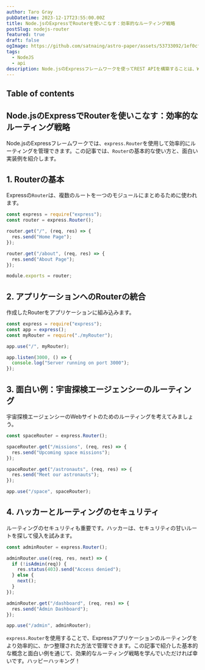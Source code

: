 ```yaml
---
author: Taro Gray
pubDatetime: 2023-12-17T23:55:00.00Z
title: Node.jsのExpressでRouterを使いこなす：効率的なルーティング戦略
postSlug: nodejs-router
featured: true
draft: false
ogImage: https://github.com/satnaing/astro-paper/assets/53733092/1ef0cf03-8137-4d67-ac81-84a032119e3a
tags:
  - NodeJS
  - api
description: Node.jsのExpressフレームワークを使ってREST APIを構築することは、Web開発において非常に重要です。この記事では、基本的なREST APIの作成方法と面白い実例を通じて、そのプロセスを紹介します。
---
```


## Table of contents

## Node.jsのExpressでRouterを使いこなす：効率的なルーティング戦略

Node.jsのExpressフレームワークでは、`express.Router`を使用して効率的にルーティングを管理できます。この記事では、`Router`の基本的な使い方と、面白い実装例を紹介します。

## 1. Routerの基本

Expressの`Router`は、複数のルートを一つのモジュールにまとめるために使われます。

```javascript
const express = require("express");
const router = express.Router();

router.get("/", (req, res) => {
  res.send("Home Page");
});

router.get("/about", (req, res) => {
  res.send("About Page");
});

module.exports = router;
```

## 2. アプリケーションへのRouterの統合

作成したRouterをアプリケーションに組み込みます。

```javascript
const express = require("express");
const app = express();
const myRouter = require("./myRouter");

app.use("/", myRouter);

app.listen(3000, () => {
  console.log("Server running on port 3000");
});
```

## 3. 面白い例：宇宙探検エージェンシーのルーティング

宇宙探検エージェンシーのWebサイトのためのルーティングを考えてみましょう。

```javascript
const spaceRouter = express.Router();

spaceRouter.get("/missions", (req, res) => {
  res.send("Upcoming space missions");
});

spaceRouter.get("/astronauts", (req, res) => {
  res.send("Meet our astronauts");
});

app.use("/space", spaceRouter);
```

## 4. ハッカーとルーティングのセキュリティ

ルーティングのセキュリティも重要です。ハッカーは、セキュリティの甘いルートを探して侵入を試みます。

```javascript
const adminRouter = express.Router();

adminRouter.use((req, res, next) => {
  if (!isAdmin(req)) {
    res.status(403).send("Access denied");
  } else {
    next();
  }
});

adminRouter.get("/dashboard", (req, res) => {
  res.send("Admin Dashboard");
});

app.use("/admin", adminRouter);
```

`express.Router`を使用することで、Expressアプリケーションのルーティングをより効率的に、かつ整理された方法で管理できます。この記事で紹介した基本的な概念と面白い例を通じて、効果的なルーティング戦略を学んでいただければ幸いです。ハッピーハッキング！
